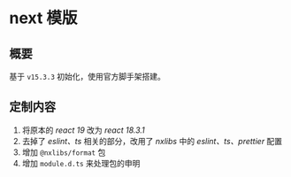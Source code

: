 # next 模版

## 概要
基于 `v15.3.3` 初始化，使用官方脚手架搭建。

## 定制内容
1. 将原本的 *react 19* 改为 *react 18.3.1*
2. 去掉了 *eslint、ts* 相关的部分，改用了 *nxlibs* 中的 *eslint、ts、prettier* 配置
3. 增加 `@nxlibs/format` 包
4. 增加 `module.d.ts` 来处理包的申明